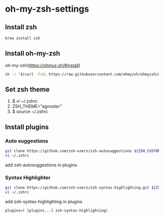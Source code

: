 # oh-my-zsh-settings

## Install zsh
```bash
brew install zsh
```

## Install oh-my-zsh
oh-my-zsh(https://ohmyz.sh/#install)
```bash
sh -c "$(curl -fsSL https://raw.githubusercontent.com/ohmyzsh/ohmyzsh/master/tools/install.sh)"
```

## Set zsh theme
1. $ vi ~/.zshrc
2. ZSH_THEME=”agnoster”
3. $ source ~/.zshrc

## Install plugins
### Auto suggestions
```bash
git clone https://github.com/zsh-users/zsh-autosuggestions ${ZSH_CUSTOM:-~/.oh-my-zsh/custom}/plugins/zsh-autosuggestions
vi ~/.zshrc
```
add zsh-autosuggestions in plugins


### Syntax Highlighter
```bash
git clone https://github.com/zsh-users/zsh-syntax-highlighting.git ${ZSH_CUSTOM:-~/.oh-my-zsh/custom}/plugins/zsh-syntax-highlighting
vi ~/.zshrc
```

add zsh-syntax-highlighting in plugins
```
plugins=( [plugins...] zsh-syntax-highlighting)
```
